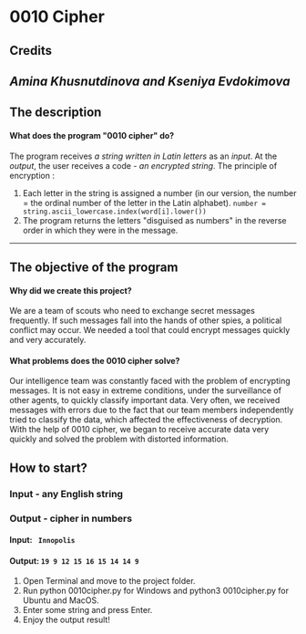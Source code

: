 # 0010 Cipher
## Credits
*Amina Khusnutdinova and Kseniya Evdokimova*
---------------------------------------------------
## The description
#### **What does the program "0010 cipher" do?**
The program receives *a string written in Latin letters* as an *input*. At the *output*, the user receives a code - *an encrypted string*.
The principle of encryption :
1. Each letter in the string is assigned a number (in our version, the number = the ordinal number of the letter in the Latin alphabet).
``` number = string.ascii_lowercase.index(word[i].lower()) ```
2. The program returns the letters "disguised as numbers" in the reverse order in which they were in the message.
-------------------------------------------------------------------
## The objective of the program
#### **Why did we create this project?**

We are a team of scouts who need to exchange secret messages frequently. If such messages fall into the hands of other spies, a political conflict may occur. We needed a tool that could encrypt messages quickly and very accurately.

#### **What problems does the 0010 cipher solve?**

Our intelligence team was constantly faced with the problem of encrypting messages.
It is not easy in extreme conditions, under the surveillance of other agents, to quickly classify important data. Very often, we received messages with errors due to the fact that our team members independently tried to classify the data, which affected the effectiveness of decryption.
With the help of 0010 cipher, we began to receive accurate data very quickly and solved the problem with distorted information.

## How to start?
### Input - any English string 
### Output - cipher in numbers
#### Input: ``` Innopolis```
#### Output: ``` 19 9 12 15 16 15 14 14 9 ```

1. Open Terminal and move to the project folder.
2. Run python 0010cipher.py for Windows and python3 0010cipher.py for Ubuntu and MacOS.
3. Enter some string and press Enter.
4. Enjoy the output result!
